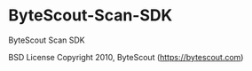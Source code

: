 # ByteScout-Scan-SDK
ByteScout Scan SDK

BSD License 
Copyright 2010, ByteScout (https://bytescout.com)
